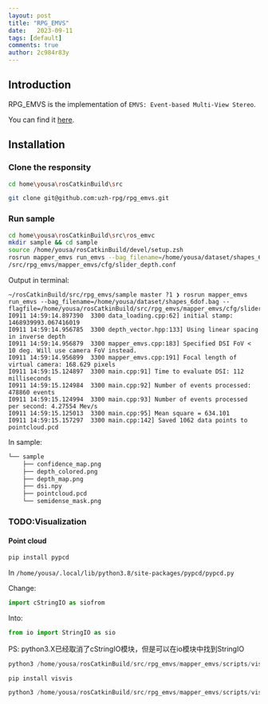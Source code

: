 ```yaml
---
layout: post
title: "RPG_EMVS"
date:   2023-09-11
tags: [default]
comments: true
author: 2c984r83y
---
```

## Introduction

RPG_EMVS is the implementation of `EMVS: Event-based Multi-View Stereo`.

You can find it [here](https://github.com/uzh-rpg/rpg_emvs/tree/master "github").

## Installation

### Clone the responsity

```bash
cd home\yousa\rosCatkinBuild\src
```

```bash
git clone git@github.com:uzh-rpg/rpg_emvs.git
```

### Run sample

```bash
cd home\yousa\rosCatkinBuild\src\ros_emvc
mkdir sample && cd sample
source /home/yousa/rosCatkinBuild/devel/setup.zsh
rosrun mapper_emvs run_emvs --bag_filename=/home/yousa/dataset/shapes_6dof.bag --flagfile=/home/yousa/rosCatkinBuild
/src/rpg_emvs/mapper_emvs/cfg/slider_depth.conf
```

Output  in terminal:

```
~/rosCatkinBuild/src/rpg_emvs/sample master ?1 ❯ rosrun mapper_emvs run_emvs --bag_filename=/home/yousa/dataset/shapes_6dof.bag --flagfile=/home/yousa/rosCatkinBuild/src/rpg_emvs/mapper_emvs/cfg/slider_depth.conf
I0911 14:59:14.897390  3300 data_loading.cpp:62] initial stamp: 1468939993.067416019
I0911 14:59:14.956785  3300 depth_vector.hpp:133] Using linear spacing in inverse depth
I0911 14:59:14.956879  3300 mapper_emvs.cpp:183] Specified DSI FoV < 10 deg. Will use camera FoV instead.
I0911 14:59:14.956899  3300 mapper_emvs.cpp:191] Focal length of virtual camera: 168.629 pixels
I0911 14:59:15.124897  3300 main.cpp:91] Time to evaluate DSI: 112 milliseconds
I0911 14:59:15.124984  3300 main.cpp:92] Number of events processed: 478860 events
I0911 14:59:15.124994  3300 main.cpp:93] Number of events processed per second: 4.27554 Mev/s
I0911 14:59:15.125013  3300 main.cpp:95] Mean square = 634.101
I0911 14:59:15.157297  3300 main.cpp:142] Saved 1062 data points to pointcloud.pcd
```

In sample:

```python
└── sample
    ├── confidence_map.png
    ├── depth_colored.png
    ├── depth_map.png
    ├── dsi.npy
    ├── pointcloud.pcd
    └── semidense_mask.png
```

### TODO:Visualization

#### Point cloud

```bash
pip install pypcd
```

In `/home/yousa/.local/lib/python3.8/site-packages/pypcd/pypcd.py`

Change:

```python
import cStringIO as siofrom
```

Into:

```python
from io import StringIO as sio
```

PS: python3.X已经取消了cStringIO模块，但是可以在io模块中找到StringIO

```python
python3 /home/yousa/rosCatkinBuild/src/rpg_emvs/mapper_emvs/scripts/visualize_pointcloud.py -i /home/yousa/rosCatkinBuild/src/rpg_emvs/sample/pointcloud.pcd
```

```
pip install visvis
```

```python
python3 /home/yousa/rosCatkinBuild/src/rpg_emvs/mapper_emvs/scripts/visualize_dsi_volume.py -i /home/yousa/rosCatkinBuild/src/rpg_emvs/sample/dsi.npy
```
